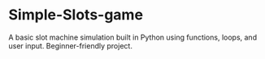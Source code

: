# Simple-Slots-game
A basic slot machine simulation built in Python using functions, loops, and user input. Beginner-friendly project.
